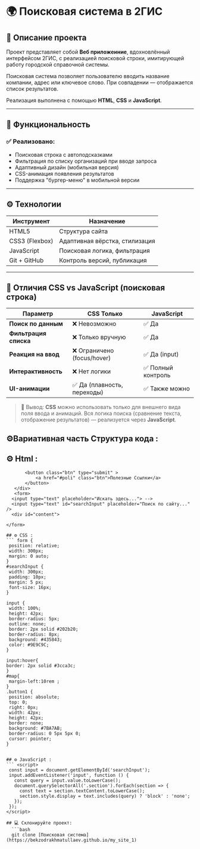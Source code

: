 # 🌍 Поисковая система в 2ГИС

## 📌 Описание проекта

Проект представляет собой **Веб приложеиние**, вдохновлённый интерфейсом 2ГИС, с реализацией поисковой строки, имитирующей работу городской справочной системы.

Поисковая система позволяет пользователю вводить название компании, адрес или ключевое слово. При совпадении — отображается список результатов.  

Реализация выполнена с помощью **HTML**, **CSS** и **JavaScript**.

---

## 🧩 Функциональность

### ✅ Реализовано:
- Поисковая строка с автоподсказками
- Фильтрация по списку организаций при вводе запроса
- Адаптивный дизайн (мобильная версия)
- CSS-анимация появления результатов
- Поддержка "бургер-меню" в мобильной версии

---

## ⚙️ Технологии

| Инструмент      | Назначение                      |
|----------------|----------------------------------|
| HTML5           | Структура сайта                  |
| CSS3 (Flexbox)  | Адаптивная вёрстка, стилизация   |
| JavaScript      | Поисковая логика, фильтрация     |
| Git + GitHub    | Контроль версий, публикация      |

---

## 🧠 Отличия CSS vs JavaScript (поисковая строка)

| Параметр               | CSS Только              | JavaScript |
|------------------------|--------------------------|------------|
| **Поиск по данным**     | ❌ Невозможно              | ✅ Да       |
| **Фильтрация списка**   | ❌ Только вручную          | ✅ Да       |
| **Реакция на ввод**     | ❌ Ограничено (focus/hover)| ✅ Да (input)|
| **Интерактивность**     | ❌ Нет логики              | ✅ Полный контроль |
| **UI-анимации**         | ✅ Да (плавность, переходы)| ✅ Также можно |

> 📝 Вывод: **CSS** можно использовать только для внешнего вида поля ввода и анимаций. Вся логика поиска (сравнение текста, отображение результатов) — реализуется через **JavaScript**.
## ⚙️Вариативная часть Cтруктура кода :

## ⚙️ Html :

 ```<form class="btn" action=""> -->
        <button class="btn" type="submit" > 
            <a href="#poli" class="btn">Полезные Ссылки</a>
        </button>
    </div>
    <form>
   <input type="text" placeholder="Искать здесь..."> -->
   <input type="text" id="searchInput" placeholder="Поиск по сайту..." />
   <div id="content">

</form>

## ⚙️ CSS :
``` form {
  position: relative;
  width: 300px;
  margin: 0 auto;
}
#searchInput {
  width: 300px;
  padding: 10px;
  margin: 5 px;
  font-size: 16px;
}

input {
  width: 100%;
  height: 42px;
  border-radius: 5px;
  outline: none;
  border: 2px solid #202b20;
  border-radius: 8px;
  background: #435843;
  color: #9E9C9C;
}

input:hover{
 border: 2px solid #3cca3c;
}
#map{
  margin-left:10rem ;
}
.button1 {
  position: absolute; 
  top: 0;
  right: 0px;
  width: 42px;
  height: 42px;
  border: none;
  background: #7BA7AB;
  border-radius: 0 5px 5px 0;
  cursor: pointer;
}


## ⚙️ JavaScript :
``` <script>
  const input = document.getElementById('searchInput');
  input.addEventListener('input', function () {
    const query = input.value.toLowerCase();
    document.querySelectorAll('.section').forEach(section => {
      const text = section.textContent.toLowerCase();
      section.style.display = text.includes(query) ? 'block' : 'none';
    });
  });
</script>

## 💻 Склонируйте проект:
   ```bash
   git clone [Поисковая система](https://bekzodrakhmatullaev.github.io/my_site_1)
